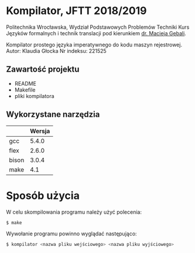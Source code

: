 # Kompilator, JFTT 2018/2019
Politechnika Wrocławska, Wydział Podstawowych Problemów Techniki
Kurs Języków formalnych i technik translacji pod kierunkiem [dr. Macieja Gębali](http://ki.pwr.edu.pl/gebala/).

Kompilator prostego języka imperatywnego do kodu maszyn rejestrowej.
Autor: Klaudia Głocka
Nr indeksu: 221525

## Zawartość projektu
- README
- Makefile
- pliki kompilatora

## Wykorzystane narzędzia
|  | Wersja |
| ------ | ------ |
| gcc | 5.4.0 |
| flex | 2.6.0 |
| bison | 3.0.4 |
| make | 4.1 |

# Sposób użycia
W celu skompilowania programu należy użyć polecenia:
```sh
$ make
```
Wywołanie programu powinno wyglądać następująco:
```sh
$ kompilator <nazwa pliku wejściowego> <nazwa pliku wyjściowego>
```
